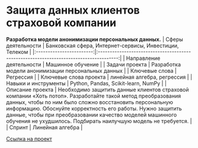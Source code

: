# Защита данных клиентов страховой компании
**Разработка модели анонимизации персональных данных.**
| Сферы деятельности       |  Банковская сфера, Интернет-сервисы, Инвестиции, Телеком                                |
|:------------------------:|:--------------------------------------------------------------------------------------:|
| Направление деятельности | Машинное обучение                          |
| Задачи проекта           |   Разработка модели анонимизации персональных данных                   |
| Ключевые слова           | Регрессия                                                            |
| Ключевые слова проекта   | линейная алгебра, регрессия                                          |
| Навыки и инструменты     | Python, Pandas, Scikit-learn, NumPy             |
| Описание проекта         | Необходимо защитить данные клиентов страховой компании «Хоть потоп». Разработайте такой метод преобразования данных, чтобы по ним было сложно восстановить персональную информацию. Обоснуйте корректность его работы. Нужно защитить данные, чтобы при преобразовании качество моделей машинного обучения не ухудшилось. Подбирать наилучшую модель не требуется.                               |
| Спринт                    | Линейная алгебра                                                     |

[Ссылка на проект](https://github.com/elanskov/elanskov_roman/tree/main/10_Protection_of_personal_data_of_clients "Защита данных клиентов страховой компании")
